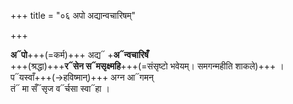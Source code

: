 +++
title = "०६ अपो अद्यान्वचारिषम्"

+++

**अ᳓पो**+++(=कर्म)+++ अद्य᳓ +**अ᳓न्वचारिषँ**  
+++(श्रद्धा)+++**र᳓सेन स᳓मसृक्ष्महि**+++(=संसृष्टो भवेयम्। समगन्महीति शाकले)+++ ।  
प᳓यस्वाँ+++(→हविष्मान्)+++ अग्न आ᳓गमन्  
तं᳓ मा सँ᳓सृज व᳓र्चसा स्वा᳓हा ।  
